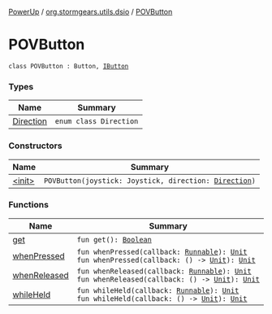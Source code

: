 [PowerUp](../../index.md) / [org.stormgears.utils.dsio](../index.md) / [POVButton](./index.md)

# POVButton

`class POVButton : Button, `[`IButton`](../-i-button/index.md)

### Types

| Name | Summary |
|---|---|
| [Direction](-direction/index.md) | `enum class Direction` |

### Constructors

| Name | Summary |
|---|---|
| [&lt;init&gt;](-init-.md) | `POVButton(joystick: Joystick, direction: `[`Direction`](-direction/index.md)`)` |

### Functions

| Name | Summary |
|---|---|
| [get](get.md) | `fun get(): `[`Boolean`](https://kotlinlang.org/api/latest/jvm/stdlib/kotlin/-boolean/index.html) |
| [whenPressed](when-pressed.md) | `fun whenPressed(callback: `[`Runnable`](http://docs.oracle.com/javase/8/docs/api/java/lang/Runnable.html)`): `[`Unit`](https://kotlinlang.org/api/latest/jvm/stdlib/kotlin/-unit/index.html)<br>`fun whenPressed(callback: () -> `[`Unit`](https://kotlinlang.org/api/latest/jvm/stdlib/kotlin/-unit/index.html)`): `[`Unit`](https://kotlinlang.org/api/latest/jvm/stdlib/kotlin/-unit/index.html) |
| [whenReleased](when-released.md) | `fun whenReleased(callback: `[`Runnable`](http://docs.oracle.com/javase/8/docs/api/java/lang/Runnable.html)`): `[`Unit`](https://kotlinlang.org/api/latest/jvm/stdlib/kotlin/-unit/index.html)<br>`fun whenReleased(callback: () -> `[`Unit`](https://kotlinlang.org/api/latest/jvm/stdlib/kotlin/-unit/index.html)`): `[`Unit`](https://kotlinlang.org/api/latest/jvm/stdlib/kotlin/-unit/index.html) |
| [whileHeld](while-held.md) | `fun whileHeld(callback: `[`Runnable`](http://docs.oracle.com/javase/8/docs/api/java/lang/Runnable.html)`): `[`Unit`](https://kotlinlang.org/api/latest/jvm/stdlib/kotlin/-unit/index.html)<br>`fun whileHeld(callback: () -> `[`Unit`](https://kotlinlang.org/api/latest/jvm/stdlib/kotlin/-unit/index.html)`): `[`Unit`](https://kotlinlang.org/api/latest/jvm/stdlib/kotlin/-unit/index.html) |
